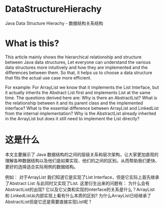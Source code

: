 # DataStructureHierachy
Java Data Structure Hierachy - 数据结构关系结构  


# What is this?  
This article mainly shows the hierarchical relationship and structure between Java data structures, Let everyone can understand the various data structures more intuitively and how they are implemented and the differences between them. So that, it helps us to choose a data structure that fits the actual use case more efficient.  
  
  For example: For ArrayList we know that it implements the List Interface, but it actually inherits the Abstract List first and implements List at the same time. The questions derived here are: Why is there an AbstractList? What is the relationship between it and its parent class and the implemented interface? What is the essential difference between ArrayList and LinkedList from the internal implementation? Why is the AbstractList already inherited in the ArrayList but does it still need to implement the List directly?

# 这是什么  
本文主要展示了 Java 数据结构的之间的层级关系和层次架构，让大家更加直观的理解各种数据结构以及他们是如果实现、他们的之间的区别。从而帮助我们更快、更好的选择适合实际用例的数据结构。    

 例如： 对于ArrayList 我们知道它是实现了List Interface，但是它实际上首先继承了Abstract List 与此同时又实现了List. 这里衍生出来的问题有： 为什么会有AbstractList的出现? 它以及它父类和实现的interface的关系是什么？ArrayList 和 LinkedList从内部实现上看有什么本质的区别?  为什么ArrayList已经继承了AbstractList但是它还是需要直接实现List呢？ 
